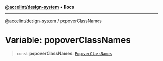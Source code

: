 [**@accelint/design-system**](../README.md) • **Docs**

***

[@accelint/design-system](../README.md) / popoverClassNames

# Variable: popoverClassNames

> `const` **popoverClassNames**: [`PopoverClassNames`](../type-aliases/PopoverClassNames.md)
